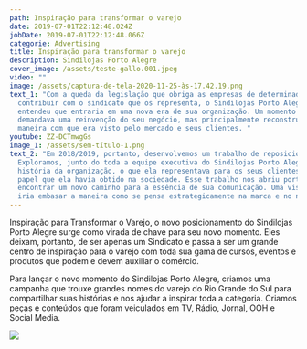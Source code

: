 ```yaml
---
path: Inspiração para transformar o varejo
date: 2019-07-01T22:12:48.024Z
jobDate: 2019-07-01T22:12:48.066Z
categorie: Advertising
title: Inspiração para transformar o varejo
description: Sindilojas Porto Alegre
cover_image: /assets/teste-gallo.001.jpeg
video: ""
image: /assets/captura-de-tela-2020-11-25-às-17.42.19.png
text_1: "Com a queda da legislação que obriga as empresas de determinado setor a
  contribuir com o sindicato que os representa, o Sindilojas Porto Alegre
  entendeu que entraria em uma nova era de sua organização. Um momento que
  demandava uma reinvenção do seu negócio, mas principalmente reconstruir a
  maneira com que era visto pelo mercado e seus clientes. "
youtube: ZZ-DCTmwgGs
image_1: /assets/sem-título-1.png
text_2: "Em 2018/2019, portanto, desenvolvemos um trabalho de reposicionamento.
  Exploramos, junto do toda a equipe executiva do Sindilojas Porto Alegre, a
  história da organização, o que ela representava para os seus clientes e o
  papel que ela havia obtido na sociedade. Esse trabalho nos abriu portas para
  encontrar um novo caminho para a essência de sua comunicação. Uma visão que
  iria embasar a maneira como se pensa estrategicamente na marca e no negócio. "
---
```

Inspiração para Transformar o Varejo, o novo posicionamento do Sindilojas Porto Alegre surge como virada de chave para seu novo momento. Eles deixam, portanto, de ser apenas um Sindicato e passa a ser um grande centro de inspiração para o varejo com toda sua gama de cursos, eventos e produtos que podem e devem auxiliar o comércio. 

Para lançar o novo momento do Sindilojas Porto Alegre, criamos uma campanha que trouxe grandes nomes do varejo do Rio Grande do Sul para compartilhar suas histórias e nos ajudar a inspirar toda a categoria. Criamos peças e conteúdos que foram veiculados em TV, Rádio, Jornal, OOH e Social Media.

![](/assets/sindilojas.png)